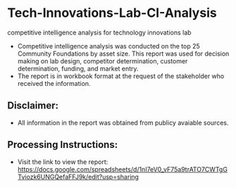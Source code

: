 # Tech-Innovations-Lab-CI-Analysis
competitive intelligence analysis for technology innovations lab

- Competitive intelligence analysis was conducted on the top 25 Community Foundations by asset size. This report was used for decision making on lab design, competitor determination, customer determination, funding, and market entry.
- The report is in workbook format at the request of the stakeholder who received the information.

## Disclaimer:
- All information in the report was obtained from publicy avaiable sources.

## Processing Instructions:
- Visit the link to view the report: https://docs.google.com/spreadsheets/d/1nI7eV0_vF75a9trATO7CWTgGTviozk6UNGQefaFFJ9k/edit?usp=sharing

